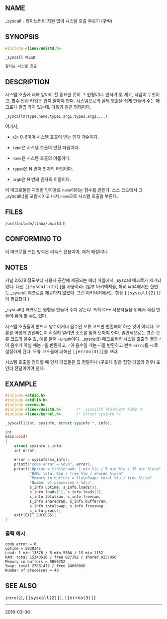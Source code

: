 ## NAME

\_syscall - 라이브러리 지원 없이 시스템 호출 부르기 (**구식**)

## SYNOPSIS

```c
#include <linux/unistd.h>

_syscall 매크로

원하는 시스템 호출
```

## DESCRIPTION

시스템 호출에 대해 알아야 할 중요한 것이 그 원형이다. 인자가 몇 개고, 타입이 무엇이고, 함수 반환 타입은 뭔지 알아야 한다. 시스템으로의 실제 호출을 쉽게 만들어 주는 매크로가 일곱 가지 있는데, 다음과 같은 형태이다.

```text
_syscallX(type,name,type1,arg1,type2,arg2,...)
```

여기서,

* `X`는 0-6이며 시스템 호출이 받는 인자 개수이다.

* `type`은 시스템 호출의 반환 타입이다.

* `name`은 시스템 호출의 이름이다.

* `typeN`은 N 번째 인자의 타입이다.

* `argN`은 N 번째 인자의 이름이다.

이 매크로들은 지정한 인자들로 `name`이라는 함수를 만든다. 소스 코드에서 그 \_syscall()을 포함시키고 나서 `name`으로 시스템 호출을 부른다.

## FILES

`/usr/include/linux/unistd.h`

## CONFORMING TO

이 매크로를 쓰는 방식은 리눅스 전용이며, 제거 예정이다.

## NOTES

커널 2.6.18 정도부터 사용자 공간에 제공되는 헤더 파일에서 \_syscall 매크로가 제거되었다. 대신 <tt>[[syscall(2)]]</tt>을 사용하라. (일부 아키텍처들, 특히 ia64에서는 한번도 \_syscall 매크로를 제공하지 않았다. 그런 아키텍처에서는 항상 <tt>[[syscall(2)]]</tt>이 필요했다.)

\_syscall() 매크로는 원형을 만들어 주지 *않는다*. 특히 C++ 사용자들을 위해서 직접 만들어 줘야 할 수도 있다.

시스템 호출들이 반드시 양수이거나 음수인 오류 코드만 반환해야 하는 것이 아니다. 오류를 어떻게 반환하는지 확실히 알려면 소스를 읽어 보아야 한다. 일반적으로는 표준 오류 코드의 음수 값, 예를 들어 `-EPERM`이다. \_syscall() 매크로들은 시스템 호출의 결과 `r`이 음수가 아닐 때는 `r`을 반환하고, `r`이 음수일 때는 -1을 반환하고 변수 `errno`를 -`r`로 설정하게 된다. 오류 코드들에 대해선 <tt>[[errno(3)]]</tt>를 보라.

시스템 호출을 정의할 때 인자 타입들은 값 전달이나 (구조체 같은 집합 타입의 경우) 포인터 전달이어야 한다.

## EXAMPLE

```c
#include <stdio.h>
#include <stdlib.h>
#include <errno.h>
#include <linux/unistd.h>       /* _syscallX 매크로/관련 사항들 */
#include <linux/kernel.h>       /* struct sysinfo */

_syscall1(int, sysinfo, struct sysinfo *, info);

int
main(void)
{
    struct sysinfo s_info;
    int error;

    error = sysinfo(&s_info);
    printf("code error = %d\n", error);
    printf("Uptime = %lds\nLoad: 1 min %lu / 5 min %lu / 15 min %lu\n"
           "RAM: total %lu / free %lu / shared %lu\n"
           "Memory in buffers = %lu\nSwap: total %lu / free %lu\n"
           "Number of processes = %d\n",
           s_info.uptime, s_info.loads[0],
           s_info.loads[1], s_info.loads[2],
           s_info.totalram, s_info.freeram,
           s_info.sharedram, s_info.bufferram,
           s_info.totalswap, s_info.freeswap,
           s_info.procs);
    exit(EXIT_SUCCESS);
}
```

### 출력 예시

```text
code error = 0
uptime = 502034s
Load: 1 min 13376 / 5 min 5504 / 15 min 1152
RAM: total 15343616 / free 827392 / shared 8237056
Memory in buffers = 5066752
Swap: total 27881472 / free 24698880
Number of processes = 40
```

## SEE ALSO

`intro(2)`, <tt>[[syscall(2)]]</tt>, <tt>[[errno(3)]]</tt>

----

2019-03-06
